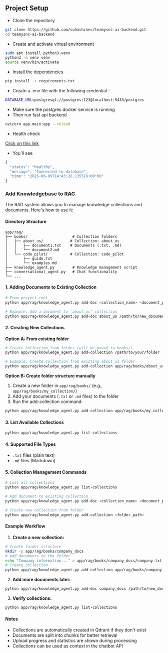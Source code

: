 ## Project Setup

* Clone the repository

```bash
git clone https://github.com/suhashines/teamysnc-ai-backend.git
cd teamysnc-ai-backend
```

* Create and activate virtual environment

```bash
sudo apt install python3-venv
python3 -m venv venv
source venv/bin/activate
```

* Install the dependencies

```bash
pip install -r requirements.txt
```

* Create a .env file with the following credential - 

```bash
DATABASE_URL=postgresql://postgres:123@localhost:5433/postgres
```

* Make sure the postgres docker service is running
* Then run fast api backend

```bash
uvicorn app.main:app --reload
```

- Health check 

[Click on this link]( http://localhost:8000/health)

- You'll see

```javascript
{
  "status": "healthy",
  "message": "Connected to database",
  "time": "2025-06-09T14:43:26.135516+00:00"
}
```

### Add Knowledgebase to RAG

The RAG system allows you to manage knowledge collections and documents. Here's how to use it:

#### Directory Structure
```
app/rag/
├── books/                    # Collection folders
│   ├── about_us/            # Collection: about_us
│   │   ├── document1.txt    # Documents (.txt, .md)
│   │   └── document2.md
│   └── code_pilot/          # Collection: code_pilot
│       ├── guide.txt
│       └── examples.md
├── knowledge_agent.py        # Knowledge management script
├── conversational_agent.py   # Chat functionality
└── ...
```

#### 1. Adding Documents to Existing Collection

```bash
# From project root
python app/rag/knowledge_agent.py add-doc <collection_name> <document_path>

# Example: Add a document to 'about_us' collection
python app/rag/knowledge_agent.py add-doc about_us /path/to/new_document.txt
```

#### 2. Creating New Collections

**Option A: From existing folder**
```bash
# Create collection from folder (will be moved to books/)
python app/rag/knowledge_agent.py add-collection /path/to/your/folder

# Example: Create collection from existing about_us folder
python app/rag/knowledge_agent.py add-collection app/rag/books/about_us
```

**Option B: Create folder structure manually**
1. Create a new folder in `app/rag/books/` (e.g., `app/rag/books/my_collection/`)
2. Add your documents (`.txt` or `.md` files) to the folder
3. Run the add-collection command:
```bash
python app/rag/knowledge_agent.py add-collection app/rag/books/my_collection
```

#### 3. List Available Collections

```bash
python app/rag/knowledge_agent.py list-collections
```

#### 4. Supported File Types
- `.txt` files (plain text)
- `.md` files (Markdown)

#### 5. Collection Management Commands

```bash
# List all collections
python app/rag/knowledge_agent.py list-collections

# Add document to existing collection
python app/rag/knowledge_agent.py add-doc <collection_name> <document_path>

# Create new collection from folder
python app/rag/knowledge_agent.py add-collection <folder_path>
```

#### Example Workflow

1. **Create a new collection:**
```bash
# Create folder structure
mkdir -p app/rag/books/company_docs
# Add documents to the folder
echo "Company information..." > app/rag/books/company_docs/company.txt
# Create collection
python app/rag/knowledge_agent.py add-collection app/rag/books/company_docs
```

2. **Add more documents later:**
```bash
python app/rag/knowledge_agent.py add-doc company_docs /path/to/new_document.txt
```

3. **Verify collections:**
```bash
python app/rag/knowledge_agent.py list-collections
```

#### Notes
- Collections are automatically created in Qdrant if they don't exist
- Documents are split into chunks for better retrieval
- Upload progress and statistics are shown during processing
- Collections can be used as context in the chatbot API



